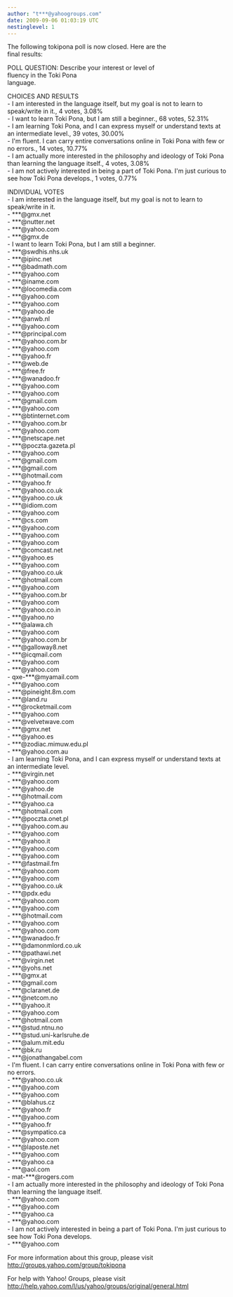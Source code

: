 ```yaml
---
author: "t***@yahoogroups.com"
date: 2009-09-06 01:03:19 UTC
nestinglevel: 1
---
```

The following tokipona poll is now closed. Here are the  
final results:  
  
  
POLL QUESTION: Describe your interest or level of  
fluency in the Toki Pona  
language.  
  
CHOICES AND RESULTS  
\- I am interested in the language itself, but my goal is not to learn to speak/write in it., 4 votes, 3.08%  
\- I want to learn Toki Pona, but I am still a beginner., 68 votes, 52.31%  
\- I am learning Toki Pona, and I can express myself or understand texts at an intermediate level., 39 votes, 30.00%  
\- I'm fluent. I can carry entire conversations online in Toki Pona with few or no errors., 14 votes, 10.77%  
\- I am actually more interested in the philosophy and ideology of Toki Pona than learning the language itself., 4 votes, 3.08%  
\- I am not actively interested in being a part of Toki Pona. I'm just curious to see how Toki Pona develops., 1 votes, 0.77%  
  
INDIVIDUAL VOTES  
\- I am interested in the language itself, but my goal is not to learn to speak/write in it.  
\- \*\*\*@gmx.net  
\- \*\*\*@nutter.net  
\- \*\*\*@yahoo.com  
\- \*\*\*@gmx.de  
\- I want to learn Toki Pona, but I am still a beginner.  
\- \*\*\*@swdhis.nhs.uk  
\- \*\*\*@ipinc.net  
\- \*\*\*@badmath.com  
\- \*\*\*@yahoo.com  
\- \*\*\*@iname.com  
\- \*\*\*@locomedia.com  
\- \*\*\*@yahoo.com  
\- \*\*\*@yahoo.com  
\- \*\*\*@yahoo.de  
\- \*\*\*@anwb.nl  
\- \*\*\*@yahoo.com  
\- \*\*\*@principal.com  
\- \*\*\*@yahoo.com.br  
\- \*\*\*@yahoo.com  
\- \*\*\*@yahoo.fr  
\- \*\*\*@web.de  
\- \*\*\*@free.fr  
\- \*\*\*@wanadoo.fr  
\- \*\*\*@yahoo.com  
\- \*\*\*@yahoo.com  
\- \*\*\*@gmail.com  
\- \*\*\*@yahoo.com  
\- \*\*\*@btinternet.com  
\- \*\*\*@yahoo.com.br  
\- \*\*\*@yahoo.com  
\- \*\*\*@netscape.net  
\- \*\*\*@poczta.gazeta.pl  
\- \*\*\*@yahoo.com  
\- \*\*\*@gmail.com  
\- \*\*\*@gmail.com  
\- \*\*\*@hotmail.com  
\- \*\*\*@yahoo.fr  
\- \*\*\*@yahoo.co.uk  
\- \*\*\*@yahoo.co.uk  
\- \*\*\*@idiom.com  
\- \*\*\*@yahoo.com  
\- \*\*\*@cs.com  
\- \*\*\*@yahoo.com  
\- \*\*\*@yahoo.com  
\- \*\*\*@yahoo.com  
\- \*\*\*@comcast.net  
\- \*\*\*@yahoo.es  
\- \*\*\*@yahoo.com  
\- \*\*\*@yahoo.co.uk  
\- \*\*\*@hotmail.com  
\- \*\*\*@yahoo.com  
\- \*\*\*@yahoo.com.br  
\- \*\*\*@yahoo.com  
\- \*\*\*@yahoo.co.in  
\- \*\*\*@yahoo.no  
\- \*\*\*@alawa.ch  
\- \*\*\*@yahoo.com  
\- \*\*\*@yahoo.com.br  
\- \*\*\*@galloway8.net  
\- \*\*\*@icqmail.com  
\- \*\*\*@yahoo.com  
\- \*\*\*@yahoo.com  
\- qxe-\*\*\*@myamail.com  
\- \*\*\*@yahoo.com  
\- \*\*\*@pineight.8m.com  
\- \*\*\*@land.ru  
\- \*\*\*@rocketmail.com  
\- \*\*\*@yahoo.com  
\- \*\*\*@velvetwave.com  
\- \*\*\*@gmx.net  
\- \*\*\*@yahoo.es  
\- \*\*\*@zodiac.mimuw.edu.pl  
\- \*\*\*@yahoo.com.au  
\- I am learning Toki Pona, and I can express myself or understand texts at an intermediate level.  
\- \*\*\*@virgin.net  
\- \*\*\*@yahoo.com  
\- \*\*\*@yahoo.de  
\- \*\*\*@hotmail.com  
\- \*\*\*@yahoo.ca  
\- \*\*\*@hotmail.com  
\- \*\*\*@poczta.onet.pl  
\- \*\*\*@yahoo.com.au  
\- \*\*\*@yahoo.com  
\- \*\*\*@yahoo.it  
\- \*\*\*@yahoo.com  
\- \*\*\*@yahoo.com  
\- \*\*\*@fastmail.fm  
\- \*\*\*@yahoo.com  
\- \*\*\*@yahoo.com  
\- \*\*\*@yahoo.co.uk  
\- \*\*\*@pdx.edu  
\- \*\*\*@yahoo.com  
\- \*\*\*@yahoo.com  
\- \*\*\*@hotmail.com  
\- \*\*\*@yahoo.com  
\- \*\*\*@yahoo.com  
\- \*\*\*@wanadoo.fr  
\- \*\*\*@damonmlord.co.uk  
\- \*\*\*@pathawi.net  
\- \*\*\*@virgin.net  
\- \*\*\*@yohs.net  
\- \*\*\*@gmx.at  
\- \*\*\*@gmail.com  
\- \*\*\*@claranet.de  
\- \*\*\*@netcom.no  
\- \*\*\*@yahoo.it  
\- \*\*\*@yahoo.com  
\- \*\*\*@hotmail.com  
\- \*\*\*@stud.ntnu.no  
\- \*\*\*@stud.uni-karlsruhe.de  
\- \*\*\*@alum.mit.edu  
\- \*\*\*@bk.ru  
\- \*\*\*@jonathangabel.com  
\- I'm fluent. I can carry entire conversations online in Toki Pona with few or no errors.  
\- \*\*\*@yahoo.co.uk  
\- \*\*\*@yahoo.com  
\- \*\*\*@yahoo.com  
\- \*\*\*@blahus.cz  
\- \*\*\*@yahoo.fr  
\- \*\*\*@yahoo.com  
\- \*\*\*@yahoo.fr  
\- \*\*\*@sympatico.ca  
\- \*\*\*@yahoo.com  
\- \*\*\*@laposte.net  
\- \*\*\*@yahoo.com  
\- \*\*\*@yahoo.ca  
\- \*\*\*@aol.com  
\- mat-\*\*\*@rogers.com  
\- I am actually more interested in the philosophy and ideology of Toki Pona than learning the language itself.  
\- \*\*\*@yahoo.com  
\- \*\*\*@yahoo.com  
\- \*\*\*@yahoo.ca  
\- \*\*\*@yahoo.com  
\- I am not actively interested in being a part of Toki Pona. I'm just curious to see how Toki Pona develops.  
\- \*\*\*@yahoo.com  
  
  
For more information about this group, please visit  
http://groups.yahoo.com/group/tokipona  
  
For help with Yahoo! Groups, please visit  
http://help.yahoo.com/l/us/yahoo/groups/original/general.html